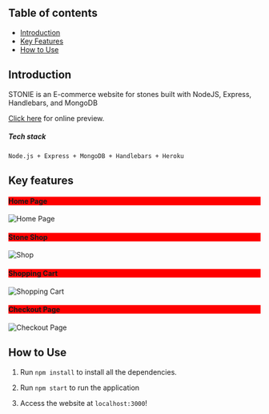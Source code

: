 ## Table of contents

- [Introduction](#introduction)
- [Key Features](#key-features)
- [How to Use](#how-to-use)


## Introduction

STONIE is an E-commerce website for stones built with NodeJS, Express, Handlebars, and MongoDB

[Click here](https://stonie.herokuapp.com/) for online preview.

##### Tech stack
``` Node.js + Express + MongoDB + Handlebars + Heroku ```

## Key features

<h4 style="background-color: red">Home Page</h4>

![Home Page](https://raw.githubusercontent.com/ambitiousbird/STONIE/master/intro/home2.png)


<h4 style="background-color: red">Stone Shop</h4>


![Shop](https://raw.githubusercontent.com/ambitiousbird/STONIE/master/intro/shop.png)


<h4 style="background-color: red">Shopping Cart</h4>

![Shopping Cart](https://raw.githubusercontent.com/ambitiousbird/STONIE/master/intro/shopping-cart.png)


<h4 style="background-color: red">Checkout Page</h4>


![Checkout Page](https://raw.githubusercontent.com/ambitiousbird/STONIE/master/intro/checkout.png)

## How to Use

1. Run `npm install` to install all the dependencies.

2. Run `npm start` to run the application

3. Access the website at `localhost:3000`!
